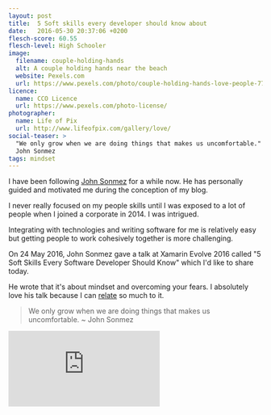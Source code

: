 ```yaml
---
layout: post
title:  5 Soft skills every developer should know about
date:   2016-05-30 20:37:06 +0200
flesch-score: 60.55
flesch-level: High Schooler
image:
  filename: couple-holding-hands
  alt: A couple holding hands near the beach
  website: Pexels.com
  url: https://www.pexels.com/photo/couple-holding-hands-love-people-7707/
licence:
  name: CCO Licence
  url: https://www.pexels.com/photo-license/
photographer:
  name: Life of Pix
  url: http://www.lifeofpix.com/gallery/love/
social-teaser: >
  "We only grow when we are doing things that makes us uncomfortable." by
  John Sonmez
tags: mindset
---
```


I have been following [John Sonmez](http://www.simpleprogrammer.com)
for a while now. He has personally guided and motivated me during the
conception of my blog.

I never really focused on my people skills until I was exposed to a lot
of people when I joined a corporate in 2014. I was intrigued.

Integrating with technologies and writing software for me is relatively
easy but getting people to work cohesively together is more challenging.

On 24 May 2016, John Sonmez gave a talk at Xamarin Evolve 2016
called "5 Soft Skills Every Software Developer Should Know" which I'd
like to share today.

He wrote that it's about mindset and overcoming your fears. I absolutely
love his talk because I can
[relate](/blog/escaping-the-social-comfort-zone/)
so much to it.

> We only grow when we are doing things that makes us uncomfortable. ~
  John Sonmez

<iframe class="youtube"
  src="https://www.youtube.com/embed/cVC3DQvAAIA"
  frameborder="0"
  allowfullscreen>
</iframe>
